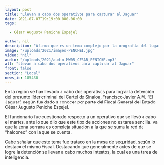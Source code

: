 ```yaml
---
layout: post
title: "Llevan a cabo dos operativos para capturar al Jaguar"
date: 2021-07-07T19:19:00.000-06:00
tags:
  
  - César Augusto Peniche Espejel
  
author: nil
description: "Afirma que es un tema complejo por la orografía del lugar y la red de halconoeo."
image: "/uploads/2021/images-PENCHE1.jpg"
video: "nil"
audio: "/uploads/2021/audio-MW05_CESAR_PENICHE.mp3"
alt: "Llevan a cabo dos operativos para capturar al Jaguar"
front: false
section: "Local"
news_id: 185430
---
```


En la región se han llevado a cabo dos operativos para lograr la detención del presunto líder criminal del Cartel de Sinaloa, Francisco Javier A.M. “El Jaguar”, según fue dado a conocer por parte del Fiscal General del Estado César Augusto Peniche Espejel.

El funcionario fue cuestionado respecto a un operativo que se llevó a cabo el martes, ante lo que dijo que este tipo de acciones no es tarea sencilla, ya que la zona serrana es compleja situación a la que se suma la red de “halconeo” con la que se cuenta.

Cabe señalar que este tema fue tratado en la mesa de seguridad, según lo destacó el mismo Fiscal. Destacando que generalmente antes de que se logre la detención se llevan a cabo muchos intentos, la cual es una tarea de inteligencia.
